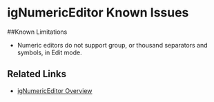 ﻿<!--
|metadata|
{
    "fileName": "ignumericeditor-known-issues",
    "controlName": "igEditors",
    "tags": ["Editing","Known Issues"]
}
|metadata|
-->

# igNumericEditor Known Issues


##Known Limitations


- Numeric editors do not support group, or thousand separators and symbols, in Edit mode.


## Related Links
- [igNumericEditor Overview](igNumericEditor-Overview.html)